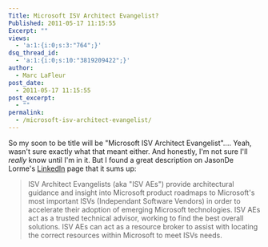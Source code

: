 ```yaml
---
Title: Microsoft ISV Architect Evangelist?
Published: 2011-05-17 11:15:55
Excerpt: ""
views:
  - 'a:1:{i:0;s:3:"764";}'
dsq_thread_id:
  - 'a:1:{i:0;s:10:"3819209422";}'
author:
  - Marc LaFleur
post_date:
  - 2011-05-17 11:15:55
post_excerpt:
  - ""
permalink:
  - /microsoft-isv-architect-evangelist/
---
```

So my soon to be title will be "Microsoft ISV Architect Evangelist".... Yeah, wasn't sure exactly what that meant either. And honestly, I'm not sure I'll <em>really </em>know until I'm in it. But I found a great description on JasonDe Lorme's <a href="http://www.linkedin.com/pub/jason-de-lorme/0/114/780" target="_blank">LinkedIn</a> page that it sums up:
<blockquote>ISV Architect Evangelists (aka "ISV AEs") provide architectural guidance and insight into Microsoft product roadmaps to Microsoft's most important ISVs (Independant Software Vendors) in order to accelerate their adoption of emerging Microsoft technologies. ISV AEs act as a trusted technical advisor, working to find the best overall solutions. ISV AEs can act as a resource broker to assist with locating the correct resources within Microsoft to meet ISVs needs.</blockquote>
